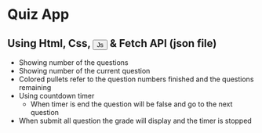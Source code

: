 <h1>Quiz App</h1>
<h2>Using Html, Css, <button>Js</button> & Fetch API (json file)</h2>
<ul>
  <li>Showing number of the questions</li>
  <li>Showing number of the current question</li>
  <li>Colored pullets refer to the question numbers finished and the questions remaining</li>
  <li>
    Using countdown timer
    <ul>
        <li>When timer is end the question will be false and go to the next question</li>
    </ul>
  </li>
  <li>When submit all question the grade will display and the timer is stopped</li>
</ul>
